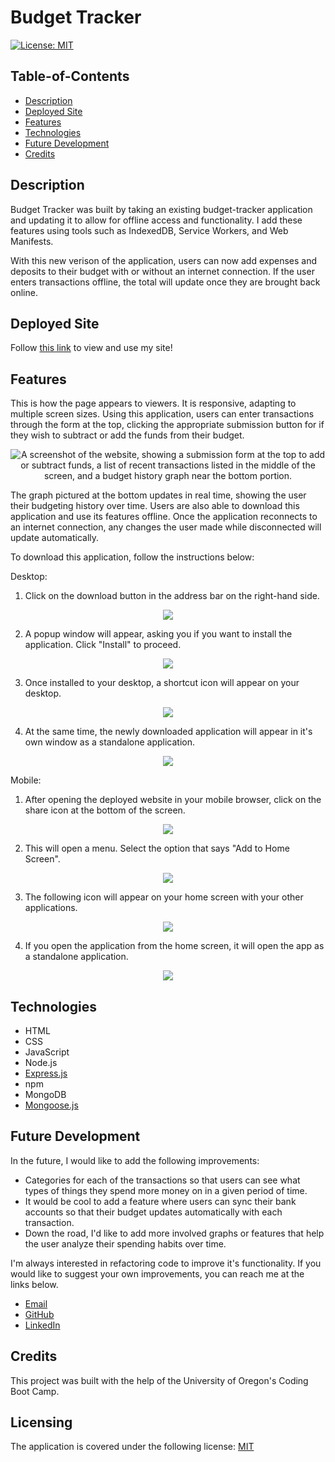 # Budget Tracker

[![License: MIT](https://img.shields.io/badge/License-MIT-yellow.svg)](https://opensource.org/licenses/MIT)

## Table-of-Contents

- [Description](#description)
- [Deployed Site](#deployed-site)
- [Features](#features)
- [Technologies](#technologies)
- [Future Development](#future-development)
- [Credits](#credits)

## Description

Budget Tracker was built by taking an existing budget-tracker application and updating it to allow for offline access and functionality. I add these features using tools such as IndexedDB, Service Workers, and Web Manifests.

With this new verison of the application, users can now add expenses and deposits to their budget with or without an internet connection. If the user enters transactions offline, the total will update once they are brought back online.

## Deployed Site

Follow [this link](https://stormy-tor-74755.herokuapp.com/) to view and use my site!

## Features

This is how the page appears to viewers. It is responsive, adapting to multiple screen sizes. Using this application, users can enter transactions through the form at the top, clicking the appropriate submission button for if they wish to subtract or add the funds from their budget.

<p align="center">
<img alt="A screenshot of the website, showing a submission form at the top to add or subtract funds, a list of recent transactions listed in the middle of the screen, and a budget history graph near the bottom portion." src="./assets/images/budget-tracker-screenshot.jpg"/>
</p>

The graph pictured at the bottom updates in real time, showing the user their budgeting history over time. Users are also able to download this application and use its features offline. Once the application reconnects to an internet connection, any changes the user made while disconnected will update automatically.

To download this application, follow the instructions below:

Desktop:

1. Click on the download button in the address bar on the right-hand side.

<p align="center">
<img src="./assets/images/budget-tracker-screenshot-2.jpg"/>
</p>

2. A popup window will appear, asking you if you want to install the application. Click "Install" to proceed.

<p align="center">
<img src="./assets/images/budget-tracker-screenshot-3.jpg"/>
</p>

3. Once installed to your desktop, a shortcut icon will appear on your desktop.

<p align="center">
<img src="./assets/images/budget-tracker-screenshot-4.jpg"/>
</p>

4. At the same time, the newly downloaded application will appear in it's own window as a standalone application.

<p align="center">
<img src="./assets/images/budget-tracker-screenshot-5.jpg"/>
</p>

Mobile:

1. After opening the deployed website in your mobile browser, click on the share icon at the bottom of the screen.

<p align="center">
<img src="./assets/images/budget-tracker-screenshot-6.jpg"/>
</p>

2. This will open a menu. Select the option that says "Add to Home Screen".

<p align="center">
<img src="./assets/images/budget-tracker-screenshot-7.jpg"/>
</p>

3. The following icon will appear on your home screen with your other applications.

<p align="center">
<img src="./assets/images/budget-tracker-screenshot-8.jpg"/>
</p>

4. If you open the application from the home screen, it will open the app as a standalone application.

<p align="center">
<img src="./assets/images/budget-tracker-screenshot-9.jpg"/>
</p>

## Technologies

- HTML
- CSS
- JavaScript
- Node.js
- [Express.js](https://expressjs.com/)
- npm
- MongoDB
- [Mongoose.js](https://mongoosejs.com/)

## Future Development

In the future, I would like to add the following improvements:

- Categories for each of the transactions so that users can see what types of things they spend more money on in a given period of time.
- It would be cool to add a feature where users can sync their bank accounts so that their budget updates automatically with each transaction.
- Down the road, I'd like to add more involved graphs or features that help the user analyze their spending habits over time.

I'm always interested in refactoring code to improve it's functionality. If you would like to suggest your own improvements, you can reach me at the links below.

- <a href="mailto:ashlynn4567@gmail.com">Email</a>
- <a href="https://github.com/ashlynn4567">GitHub</a>
- <a href="https://www.linkedin.com/in/ashley-lynn-smith/">LinkedIn</a>

## Credits

This project was built with the help of the University of Oregon's Coding Boot Camp.

## Licensing

The application is covered under the following license: [MIT](https://opensource.org/licenses/MIT)

